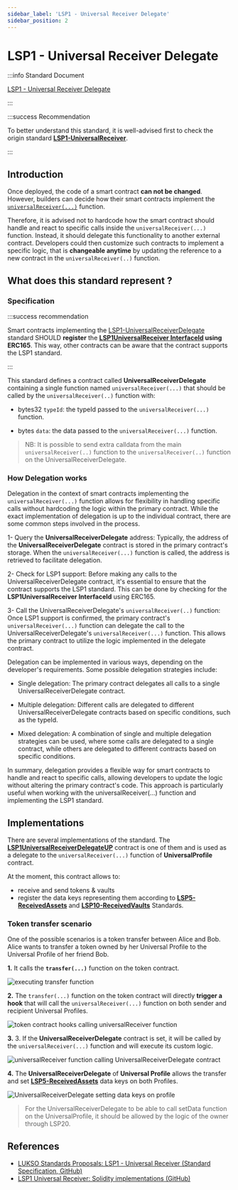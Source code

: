 ```yaml
---
sidebar_label: 'LSP1 - Universal Receiver Delegate'
sidebar_position: 2
---
```


# LSP1 - Universal Receiver Delegate

:::info Standard Document

[LSP1 - Universal Receiver Delegate](https://github.com/lukso-network/LIPs/blob/main/LSPs/LSP-1-UniversalReceiver.md#specification-of-the-universalreceiverdelegate)

:::

:::success Recommendation

To better understand this standard, it is well-advised first to check the origin standard **[LSP1-UniversalReceiver](../generic-standards/lsp1-universal-receiver.md)**.

:::

## Introduction

Once deployed, the code of a smart contract **can not be changed**. However, builders can decide how their smart contracts implement the [`universalReceiver(...)`](../../contracts/contracts/LSP0ERC725Account/LSP0ERC725Account.md#universalreceiver) function.

Therefore, it is advised not to hardcode how the smart contract should handle and react to specific calls inside the `universalReceiver(...)` function. Instead, it should delegate this functionality to another external contract. Developers could then customize such contracts to implement a specific logic, that is **changeable anytime** by updating the reference to a new contract in the `universalReceiver(..)` function.

## What does this standard represent ?

### Specification

:::success recommendation

Smart contracts implementing the [LSP1-UniversalReceiverDelegate](#) standard SHOULD **register** the **[LSP1UniversalReceiver InterfaceId](../../contracts/interface-ids.md) using ERC165**. This way, other contracts can be aware that the contract supports the LSP1 standard.

:::

This standard defines a contract called **UniversalReceiverDelegate** containing a single function named `universalReceiver(...)` that should be called by the `universalReceiver(..)` function with:

- bytes32 `typeId`: the typeId passed to the `universalReceiver(...)` function.

- bytes `data`: the data passed to the `universalReceiver(...)` function.

> NB: It is possible to send extra calldata from the main `universalReceiver(..)` function to the `universalReceiver(..)` function on the UniversalReceiverDelegate.

### How Delegation works

Delegation in the context of smart contracts implementing the `universalReceiver(...)` function allows for flexibility in handling specific calls without hardcoding the logic within the primary contract. While the exact implementation of delegation is up to the individual contract, there are some common steps involved in the process.

1- Query the **UniversalReceiverDelegate** address: Typically, the address of the **UniversalReceiverDelegate** contract is stored in the primary contract's storage. When the `universalReceiver(...)` function is called, the address is retrieved to facilitate delegation.

2- Check for LSP1 support: Before making any calls to the UniversalReceiverDelegate contract, it's essential to ensure that the contract supports the LSP1 standard. This can be done by checking for the **LSP1UniversalReceiver InterfaceId** using ERC165.

3- Call the UniversalReceiverDelegate's `universalReceiver(..)` function: Once LSP1 support is confirmed, the primary contract's `universalReceiver(...)` function can delegate the call to the UniversalReceiverDelegate's `universalReceiver(...)` function. This allows the primary contract to utilize the logic implemented in the delegate contract.

Delegation can be implemented in various ways, depending on the developer's requirements. Some possible delegation strategies include:

- Single delegation: The primary contract delegates all calls to a single UniversalReceiverDelegate contract.

- Multiple delegation: Different calls are delegated to different UniversalReceiverDelegate contracts based on specific conditions, such as the typeId.

- Mixed delegation: A combination of single and multiple delegation strategies can be used, where some calls are delegated to a single contract, while others are delegated to different contracts based on specific conditions.

In summary, delegation provides a flexible way for smart contracts to handle and react to specific calls, allowing developers to update the logic without altering the primary contract's code. This approach is particularly useful when working with the universalReceiver(...) function and implementing the LSP1 standard.

## Implementations

There are several implementations of the standard. The **[LSP1UniversalReceiverDelegateUP](../../contracts/contracts/LSP1UniversalReceiver/LSP1UniversalReceiverDelegateUP/)** contract is one of them and is used as a delegate to the `universalReceiver(...)` function of **UniversalProfile** contract.

At the moment, this contract allows to:

- receive and send tokens & vaults
- register the data keys representing them according to **[LSP5-ReceivedAssets](https://github.com/lukso-network/LIPs/blob/main/LSPs/LSP-5-ReceivedAssets.md)** and **[LSP10-ReceivedVaults](https://github.com/lukso-network/LIPs/blob/main/LSPs/LSP-10-ReceivedVaults.md)** Standards.

### Token transfer scenario

One of the possible scenarios is a token transfer between Alice and Bob. Alice wants to transfer a token owned by her Universal Profile to the Universal Profile of her friend Bob.

**1.** It calls the **`transfer(...)`** function on the token contract.

![executing transfer function](/img/standards/lsp1delegate/token-transfer-1.jpeg)

**2.** The `transfer(...)` function on the token contract will directly **trigger a hook** that will call the `universalReceiver(...)` function on both sender and recipient Universal Profiles.

![token contract hooks calling universalReceiver function](/img/standards/lsp1delegate/token-transfer-2.jpeg)

**3.** 3. If the **UniversalReceiverDelegate** contract is set, it will be called by the `universalReceiver(...)` function and will execute its custom logic.

![universalReceiver function calling UniversalReceiverDelegate contract](/img/standards/lsp1delegate/token-transfer-3.jpeg)

**4.** The **UniversalReceiverDelegate** of **Universal Profile** allows the transfer and set **[LSP5-ReceivedAssets](https://github.com/lukso-network/LIPs/blob/main/LSPs/LSP-5-ReceivedAssets.md)** data keys on both Profiles.

![UniversalReceiverDelegate setting data keys on profile](/img/standards/lsp1delegate/token-transfer-4.jpeg)

> For the UniversalReceiverDelegate to be able to call setData function on the UniversalProfile, it should be allowed by the logic of the owner through LSP20.

## References

- [LUKSO Standards Proposals: LSP1 - Universal Receiver (Standard Specification, GitHub)](https://github.com/lukso-network/LIPs/blob/main/LSPs/LSP-1-UniversalReceiver.md)
- [LSP1 Universal Receiver: Solidity implementations (GitHub)](https://github.com/lukso-network/lsp-universalprofile-smart-contracts/tree/develop/contracts/LSP1UniversalReceiver)
